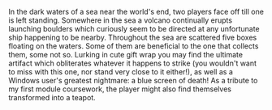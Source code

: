 In the dark waters of a sea near the world's end, two players face off till one is left standing. Somewhere in the sea a volcano continually erupts launching boulders which curiously seem to be directed at any unfortunate ship happening to be nearby. Throughout the sea are scattered five boxes floating on the waters. Some of them are beneficial to the one that collects them, some not so. Lurking in cute gift wrap you may find the ultimate artifact which obliterates whatever it happens to strike (you wouldn't want to miss with this one, nor stand very close to it either!), as well as a Windows user's greatest nightmare: a blue screen of death! As a tribute to my first module coursework, the player might also find themselves transformed into a teapot.